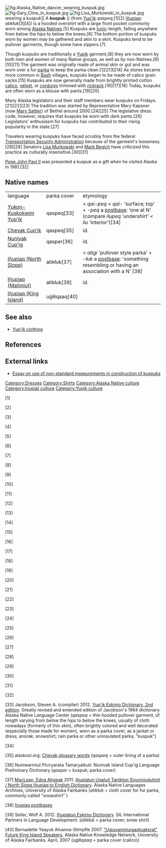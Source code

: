 ![](Alaska_Native_dancer_wearing_kuspuk.jpg "fig:Alaska_Native_dancer_wearing_kuspuk.jpg")
![](Gary_Cline_in_kuspuk.jpg "fig:Gary_Cline_in_kuspuk.jpg")
![](Lisa_Murkowski_in_kuspuk.jpg "fig:Lisa_Murkowski_in_kuspuk.jpg")
wearing a kuspuk\]\] A **kuspuk** () (from
[Yup'ik](Yup'ik_language "wikilink") *qaspeq*;[1][2]
[Iñupiaq](Iñupiaq_language "wikilink"): *atikłuk*[3][4]) is a hooded
overshirt with a large front pocket commonly worn among [Alaska
Natives](Alaska_Natives "wikilink").[5] Kuspuks are
[tunic](tunic "wikilink")-length, falling anywhere from below the hips
to below the knees.[6] The bottom portion of kuspuks worn by women may
be gathered and akin to a skirt. Kuspuks tend to be pullover garments,
though some have zippers.[7]

Though kuspuks are traditionally a [Yupik](Yup'ik_people "wikilink")
garment,[8] they are now worn by both men and women of many Native
groups, as well as by non-Natives.[9][10][11] The garment was originally
made of animal skin or gut and was worn over a fur
[parka](parka "wikilink") to keep the parka clean.[12][13][14] As stores
became more common in [Bush](the_Bush_(Alaska) "wikilink") villages,
kuspuks began to be made of calico grain sacks.[15] Kuspuks are now
generally made from brightly printed cotton [calico](calico "wikilink"),
[velvet](velvet "wikilink"), or [corduroy](corduroy "wikilink") trimmed
with [rickrack](rickrack "wikilink").[16][17][18] Today, kuspuks are
often worn as a blouse with pants.[19][20]

Many Alaska legislators and their staff members wear kuspuks on
Fridays.[21][22][23] The tradition was started by Representative Mary
Kapsner (now [Mary Sattler](Mary_Sattler "wikilink")) of Bethel around
2000.[24][25] The legislative dress code, however, requires that kuspuks
be worn with dark pants.[26] Legislators' enthusiasm for kuspuks has
contributed to their rising popularity in the state.[27]

Travelers wearing kuspuks have faced scrutiny from the federal
[Transportation Security
Administration](Transportation_Security_Administration "wikilink")
because of the garment's looseness.[28][29] Senators [Lisa
Murkowski](Lisa_Murkowski "wikilink") and [Mark
Begich](Mark_Begich "wikilink") have criticized this practice as
culturally insensitive.[30][31]

[Pope John Paul II](Pope_John_Paul_II "wikilink") was presented a kuspuk
as a gift when he visited Alaska in 1981.[32]

## Native names

|                                                                      |               |                                                                                                                                                      |
|----------------------------------------------------------------------|---------------|------------------------------------------------------------------------------------------------------------------------------------------------------|
| language                                                             | parka cover   | etymology                                                                                                                                            |
| [Yukon-Kuskokwim Yup'ik](Central_Alaskan_Yup'ik_language "wikilink") | qaspeq[33]    | \< *qai-peq* \< *qai-* ‘surface; top’ + *-peq* a [postbase](postbase "wikilink"): ‘one at N’ (compare *ilupeq* ‘undershirt’ \< *ilu* ‘interior’)[34] |
| [Chevak Cup’ik](Chevak_Cup’ik_language "wikilink")                   | qaspeq[35]    | id.                                                                                                                                                  |
| [Nunivak Cup'ig](Nunivak_Cup'ig_language "wikilink")                 | qasper[36]    | id.                                                                                                                                                  |
| [Iñupiaq (North Slope)](Inupiat_language "wikilink")                 | atikłuk[37]   | \< *atigi* 'pullover style parka' + *-łuk* a [postbase](postbase "wikilink"): 'something resembling or having an association with a N' [38]          |
| [Iñupiaq (Malimiut)](Inupiat_language "wikilink")                    | atikłuk[39]   | id.                                                                                                                                                  |
| [Iñupiaq (King Island)](Inupiat_language "wikilink")                 | uġiłiqaaq[40] |                                                                                                                                                      |

## See also

-   [Yup'ik clothing](Yup'ik_clothing "wikilink")

## References

## External links

-   [Essay on use of non-standard measurements in construction of
    kuspuks](https://online.uas.alaska.edu/online/portfolio/RBUSHEY/Courses/Fall-2009/ED618-JD1?behavior=UAS;element=290)

[Category:Dresses](Category:Dresses "wikilink")
[Category:Shirts](Category:Shirts "wikilink") [Category:Alaska Native
culture](Category:Alaska_Native_culture "wikilink") [Category:Inupiat
culture](Category:Inupiat_culture "wikilink") [Category:Yupik
culture](Category:Yupik_culture "wikilink")

[1]

[2]

[3]

[4]

[5]

[6]

[7]

[8]

[9]

[10]

[11]

[12]

[13]

[14]

[15]

[16]

[17]

[18]

[19]

[20]

[21]

[22]

[23]

[24]

[25]

[26]

[27]

[28]

[29]

[30]

[31]

[32]

[33] Jacobson, Steven A. (compiler) 2012. [Yup'ik Eskimo Dictionary, 2nd
edition](http://www.uaf.edu/anla/collections/search/resultDetail.xml?id=CY972J2012).
Greatly revised and emended edition of Jacobson's 1984 dictionary.
Alaska Native Language Center (*qaspeq* = thin hooded pullover garment,
of length varying from below the hips to below the knees, usually of
cloth nowadays (formerly of thin skin), often brightly colored and well
decorated (especially those made for women), worn as a parka cover, as a
jacket or dress; anorak; snowshirt; rain parka or other uninsulated
parka; "kuspuk")

[34]

[35] alaskool.org: [Chevak glossary
words](http://www.alaskool.org/projects/chevak/chevak/glossary%20words.html)
(*qaspeq* = outer lining of a parka)

[36] Nuniwarmiut Piciryarata Tamaryalkuti: Nunivak Island Cup'ig
Language Preliminary Dictionary (*qasper* = kuspuk; parka cover)

[37] [MacLean, Edna Ahgeak](Edna_Ahgeak_MacLean "wikilink") 2011.
[Iñupiatun Uqaluit Taniktun Sivunniuġutiŋit / North Slope Iñupiaq to
English
Dictionary](http://jukebox.uaf.edu/site7/sites/default/files/sea_ice_terms_combined.pdf).
Alaska Native Languages Archives, University of Alaska Fairbanks
(*atikłuk* = cloth cover for fur parka, commonly called "snowshirt" )

[38] [Inupiaq
postbases](https://www.cs.cmu.edu/afs/cs.cmu.edu/project/cmt-40/Nice/Inupiaq/1st%20postbases.doc)

[39] Seiler, Wolf A. 2012. [Iñupiatun Eskimo
Dictionary](http://www.sil.org/silepubs/Pubs/928474543482/Seiler_Inupiatun_Eskimo_Dictionary_LCDD_16.pdf).
SIL International Partners in Language Development. (*atikłuk* = parka
cover; snow shirt)

[40] Bernadette Yaayuk Alvanna-Stimpfle 2007. ["Ugiuvaŋmiuraaqtuaksrat"
Future King Island
Speakers](http://ankn.uaf.edu/Curriculum/Masters_Projects/Yaayuk/Chap2.html),
Alaska Native Knowledge Network, University of Alaska Fairbanks. April,
2007 (*uġiłiqaaq* = parka cover (calico))